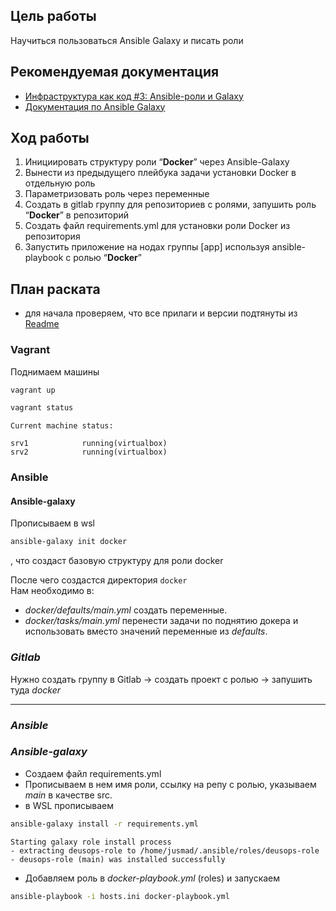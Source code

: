 ## **Цель работы**

Научиться пользоваться Ansible Galaxy и писать роли

## **Рекомендуемая документация**

- [Инфраструктура как код #3: Ansible-роли и Galaxy](https://www.youtube.com/watch?v=sEzoDAfLstw)
- [Документация по Ansible Galaxy](https://docs.ansible.com/ansible/latest/galaxy/user_guide.html)

## **Ход работы**

1. Инициировать структуру роли “**Docker**” через Ansible-Galaxy
2. Вынести из предыдущего плейбука задачи установки Docker в отдельную роль
3. Параметризовать роль через переменные
4. Создать в gitlab группу для репозиториев с ролями, запушить роль “**Docker**” в репозиторий
5. Создать файл requirements.yml для установки роли Docker из репозитория
6. Запустить приложение на нодах группы [app] используя ansible-playbook с ролью “**Docker**”


## **План раската**

- для начала проверяем, что все прилаги и версии подтянуты из [Readme](https://github.com/justMADx/deusopslabs/blob/main/lab1/Readme.md)

### **Vagrant**
Поднимаем машины

```bash
vagrant up
```

```bash
vagrant status
```
```
Current machine status:

srv1            running(virtualbox)
srv2            running(virtualbox)
```

### **Ansible**

#### **Ansible-galaxy**
Прописываем в wsl 
```bash
ansible-galaxy init docker
```
, что создаст базовую структуру для роли docker <br>

После чего создастся директория ```docker``` <br>
Нам необходимо в: 
- *docker/defaults/main.yml* создать переменные.
- *docker/tasks/main.yml* перенести задачи по поднятию докера и использовать вместо значений переменные из *defaults*.

### *Gitlab*

Нужно создать группу в Gitlab -> создать проект с ролью -> запушить туда *docker*

---
### *Ansible*

### *Ansible-galaxy*

- Создаем файл requirements.yml
- Прописываем в нем имя роли, ссылку на репу с ролью, указываем *main* в качестве src.
- в WSL прописываем 
```bash
ansible-galaxy install -r requirements.yml
```
```
Starting galaxy role install process
- extracting deusops-role to /home/jusmad/.ansible/roles/deusops-role
- deusops-role (main) was installed successfully
```

- Добавляем роль в *docker-playbook.yml* (roles) и запускаем
```bash
ansible-playbook -i hosts.ini docker-playbook.yml
```


